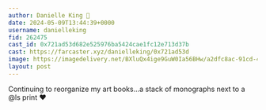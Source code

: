 ```yaml
---
author: Danielle King 🎩
date: 2024-05-09T13:44:39+0000
username: danielleking
fid: 262475
cast_id: 0x721ad53d682e525976ba5424cae1fc12e713d37b
cast: https://farcaster.xyz/danielleking/0x721ad53d
image: https://imagedelivery.net/BXluQx4ige9GuW0Ia56BHw/a2dfc8ac-91cd-49b9-b7f9-ede4a1c6ec00/original
layout: post
---
```


Continuing to reorganize my art books…a stack of monographs next to a @ls print ❤️

<img src='https://imagedelivery.net/BXluQx4ige9GuW0Ia56BHw/a2dfc8ac-91cd-49b9-b7f9-ede4a1c6ec00/original' alt='' referrerpolicy='no-referrer'/>

